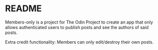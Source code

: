 # README

Members-only is a project for The Odin Project to create an app that only allows authenticated users to publish posts and see the authors of said posts.

Extra credit functionality: Members can only edit/destroy their own posts.
